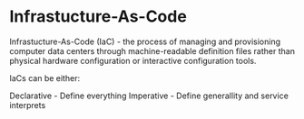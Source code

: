 # Infrastucture-As-Code

Infrastucture-As-Code (IaC) - the process of managing and provisioning computer data centers through machine-readable definition files rather than physical hardware configuration or interactive configuration tools. 

IaCs can be either:

Declarative - Define everything
Imperative - Define generallity and service interprets 
